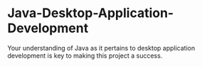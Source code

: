 # Java-Desktop-Application-Development
 Your understanding of Java as it pertains to desktop application development is key to making this project a success.
